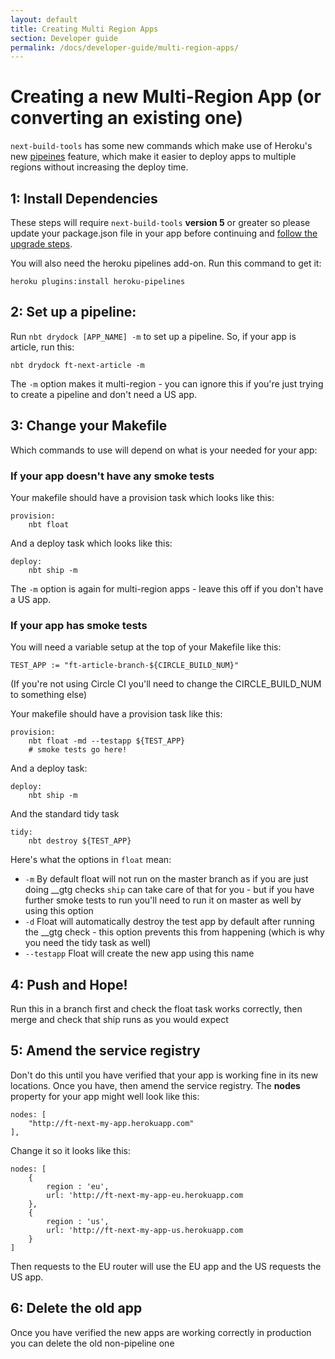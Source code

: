 ```yaml
---
layout: default
title: Creating Multi Region Apps
section: Developer guide
permalink: /docs/developer-guide/multi-region-apps/
---
```


# Creating a new Multi-Region App (or converting an existing one)

`next-build-tools` has some new commands which make use of Heroku's new [pipeines](https://devcenter.heroku.com/articles/pipelines) feature, which make it easier to deploy apps to multiple regions without increasing the deploy time.

## 1: Install Dependencies

These steps will require `next-build-tools` **version 5** or greater so please update your package.json file in your app before continuing and [follow the upgrade steps](https://github.com/Financial-Times/next-build-tools/).

You will also need the heroku pipelines add-on.  Run this command to get it:

    heroku plugins:install heroku-pipelines

## 2: Set up a pipeline:

Run `nbt drydock [APP_NAME] -m` to set up a pipeline.  So, if your app is article, run this:

    nbt drydock ft-next-article -m
    
The `-m` option makes it multi-region - you can ignore this if you're just trying to create a pipeline and don't need a US app.

## 3: Change your Makefile

Which commands to use will depend on what is your needed for your app:

### If your app doesn't have any smoke tests

Your makefile should have a provision task which looks like this:

    provision:
        nbt float

And a deploy task which looks like this:

    deploy:
        nbt ship -m

The `-m` option is again for multi-region apps - leave this off if you don't have a US app.  

### If your app has smoke tests

You will need a variable setup at the top of your Makefile like this:

    TEST_APP := "ft-article-branch-${CIRCLE_BUILD_NUM}"
    
(If you're not using Circle CI you'll need to change the CIRCLE_BUILD_NUM to something else)

Your makefile should have a provision task like this:

    provision:
        nbt float -md --testapp ${TEST_APP}
        # smoke tests go here!

And a deploy task:
    
    deploy:
        nbt ship -m

And the standard tidy task
    
    tidy:
        nbt destroy ${TEST_APP}

Here's what the options in `float` mean:

* `-m` By default float will not run on the master branch as if you are just doing __gtg checks `ship` can take care of that for you - but if you have further smoke tests to run you'll need to run it on master as well by using this option
* `-d` Float will automatically destroy the test app by default after running the __gtg check - this option prevents this from happening (which is why you need the tidy task as well)
* `--testapp` Float will create the new app using this name

## 4: Push and Hope!

Run this in a branch first and check the float task works correctly, then merge and check that ship runs as you would expect

## 5: Amend the service registry

Don't do this until you have verified that your app is working fine in its new locations.  Once you have, then amend the service registry.  The **nodes** property for your app might well look like this:

    nodes: [
    	"http://ft-next-my-app.herokuapp.com"
    ],

Change it so it looks like this:

    nodes: [
        {
            region : 'eu',
            url: 'http://ft-next-my-app-eu.herokuapp.com
        },
        {
            region : 'us',
            url: 'http://ft-next-my-app-us.herokuapp.com
        }
    ]

Then requests to the EU router will use the EU app and the US requests the US app.

## 6: Delete the old app

Once you have verified the new apps are working correctly in production you can delete the old non-pipeline one

